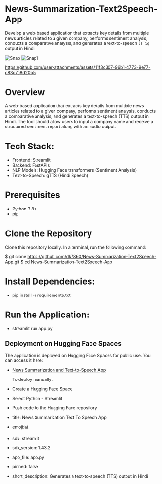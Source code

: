 
# News-Summarization-Text2Speech-App
Develop a web-based application that extracts key details from multiple news articles related to a given company, performs sentiment analysis, conducts a comparative analysis, and generates a text-to-speech (TTS) output in Hindi

![Snap](https://github.com/user-attachments/assets/4aff7f1f-695a-4345-b69a-092d86c8a548)
![Snap1](https://github.com/user-attachments/assets/4c476887-5b01-46a8-9329-01706082f1e8)

https://github.com/user-attachments/assets/11f3c307-96b1-4773-9e77-c83c7c8d20b5


# Overview
A web-based application that extracts key details from multiple news articles related to a given company, performs sentiment analysis, conducts a comparative analysis, and generates a text-to-speech (TTS) output in Hindi. The tool should allow users to input a company name and receive a structured sentiment report along with an audio output.

# Tech Stack:
* Frontend: Streamlit
* Backend: FastAPIs
* NLP Models: Hugging Face transformers (Sentiment Analysis)
* Text-to-Speech: gTTS (Hindi Speech)

# Prerequisites
* Python 3.8+
* pip

# Clone the Repository
Clone this repository locally. In a terminal, run the following command:

$ git clone https://github.com/dk7860/News-Summarization-Text2Speech-App.git
$ cd News-Summarization-Text2Speech-App

# Install Dependencies:
* pip install -r requirements.txt

# Run the Application:
* streamlit run app.py

## Deployment on Hugging Face Spaces

The application is deployed on Hugging Face Spaces for public use. You can access it here:
* [News Summarization and Text-to-Speech App](https://huggingface.co/spaces/dk74433/News-Summarization-and-Text-to-Speech-App)

  To deploy manually:
* Create a Hugging Face Space
* Select Python - Streamlit
* Push code to the Hugging Face repository



* title: News Summarization Text To Speech App

* emoji:📊

* sdk: streamlit

* sdk_version: 1.43.2

* app_file: app.py

* pinned: false

* short_description: Generates a text-to-speech (TTS) output in Hindi
  
